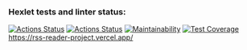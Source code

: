 ### Hexlet tests and linter status:
[![Actions Status](https://github.com/antonlipilin/frontend-project-lvl3/workflows/hexlet-check/badge.svg)](https://github.com/antonlipilin/frontend-project-lvl3/actions)
[![Actions Status](https://github.com/antonlipilin/frontend-project-lvl3/workflows/Node%20CI/badge.svg)](https://github.com/antonlipilin/frontend-project-lvl3/actions)
[![Maintainability](https://api.codeclimate.com/v1/badges/047a5ba701fd7f60060a/maintainability)](https://codeclimate.com/github/antonlipilin/frontend-project-lvl3/maintainability)
[![Test Coverage](https://api.codeclimate.com/v1/badges/047a5ba701fd7f60060a/test_coverage)](https://codeclimate.com/github/antonlipilin/frontend-project-lvl3/test_coverage)
https://rss-reader-project.vercel.app/